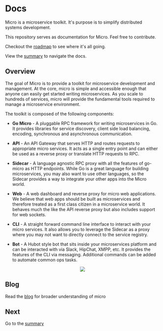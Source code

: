 # Docs

Micro is a microservice toolkit. It's purpose is to simplify distributed systems development. 

This repository serves as documentation for Micro. Feel free to contribute.

Checkout the [roadmap](roadmap.md) to see where it's all going.

View the [summary](SUMMARY.md) to navigate the docs.

## Overview

The goal of Micro is to provide a toolkit for microservice development and management. 
At the core, micro is simple and accessible enough that anyone can easily get started 
writing microservices. As you scale to hundreds of services, micro will provide the 
fundamental tools required to manage a microservice environment.

The toolkit is composed of the following components:

- **Go Micro** - A pluggable RPC framework for writing microservices in Go. It provides libraries for 
service discovery, client side load balancing, encoding, synchronous and asynchronous communication.

- **API** - An API Gateway that serves HTTP and routes requests to appropriate micro services. 
It acts as a single entry point and can either be used as a reverse proxy or translate HTTP requests to RPC.

- **Sidecar** - A language agnostic RPC proxy with all the features of go-micro as HTTP endpoints. While Go is a great language for building microservices, 
you may also want to use other languages, so the Sidecar provides a way to integrate your other apps into the Micro world.

- **Web** - A web dashboard and reverse proxy for micro web applications. We believe that 
web apps should be built as microservices and therefore treated as a first class citizen in a microservice world. It behaves much the like the API 
reverse proxy but also includes support for web sockets.

- **CLI** - A straight forward command line interface to interact with your micro services. 
It also allows you to leverage the Sidecar as a proxy where you may not want to directly connect to the service registry.

- **Bot** - A Hubot style bot that sits inside your microservices platform and can be interacted with via Slack, HipChat, XMPP, etc. 
It provides the features of the CLI via messaging. Additional commands can be added to automate common ops tasks.

<p align="center">
  <img src="images/overview.png" />
</p>

## Blog

Read the [blog](https://medium.com/microhq) for broader understanding of micro

## Next

Go to the [summary](SUMMARY.md)
